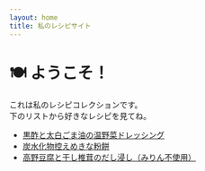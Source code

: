 ```yaml
---
layout: home
title: 私のレシピサイト
---
```


# 🍽️ ようこそ！

これは私のレシピコレクションです。  
下のリストから好きなレシピを見てね。

- [黒酢と太白ごま油の温野菜ドレッシング](warm-veggie-dressing.md)
- [炭水化物控えめきな粉餅](kinako-mochi.md)
- [高野豆腐と干し椎茸のだし浸し（みりん不使用）](steamed-tofu-shiitake-dashi.md)
